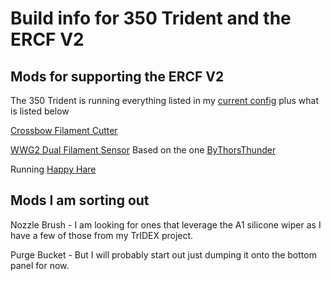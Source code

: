 # Build info for 350 Trident and the ERCF V2

## Mods for supporting the ERCF V2

The 350 Trident is running everything listed in my [current config](https://github.com/Alex3DLabs/Klipper_Configs/tree/main/Voron/Trident/350) plus what is listed below

[Crossbow Filament Cutter](https://github.com/DW-Tas/Crossbow-Filament-Cutter)

[WWG2 Dual Filament Sensor](https://www.printables.com/model/1186399-optimized-wristwatch-g2-dual-filament-sensor)  Based on the one [ByThorsThunder](https://github.com/bythorsthunder/Voron_Mods/tree/main/Wristwatch_G2_Dual_Filament_Sensor)

Running [Happy Hare](https://github.com/moggieuk/Happy-Hare)

## Mods I am sorting out

Nozzle Brush - I am looking for ones that leverage the A1 silicone wiper as I have a few of those from my TrIDEX project.

Purge Bucket - But I will probably start out just dumping it onto the bottom panel for now.
